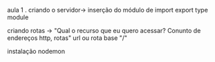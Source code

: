 aula 1 . criando o servidor-> inserção do módulo de import export type module

criando rotas -> "Qual o recurso que eu quero acessar? Conunto de endereços http, rotas"
url ou rota base "/"

instalação nodemon